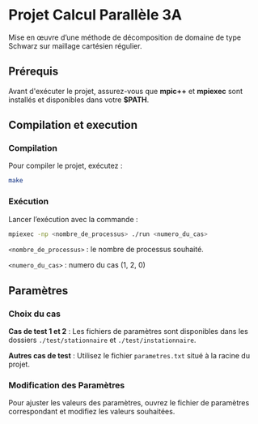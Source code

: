 # Projet Calcul Parallèle 3A
Mise en œuvre d’une méthode de décomposition de domaine de type Schwarz sur maillage cartésien régulier.

## Prérequis
Avant d'exécuter le projet, assurez-vous que **mpic++** et **mpiexec** sont installés et disponibles dans votre **$PATH**.

## Compilation et execution

### Compilation
Pour compiler le projet, exécutez :
```bash
make
```

### Exécution
Lancer l’exécution avec la commande :
```bash
mpiexec -np <nombre_de_processus> ./run <numero_du_cas>
```

`<nombre_de_processus>` : le nombre de processus souhaité.

`<numero_du_cas>` : numero du cas (1, 2, 0)

## Paramètres

### Choix du cas
**Cas de test 1 et 2** : Les fichiers de paramètres sont disponibles dans les dossiers `./test/stationnaire` et `./test/instationnaire`.

**Autres cas de test** : Utilisez le fichier `parametres.txt` situé à la racine du projet.

### Modification des Paramètres
Pour ajuster les valeurs des paramètres, ouvrez le fichier de paramètres correspondant et modifiez les valeurs souhaitées.